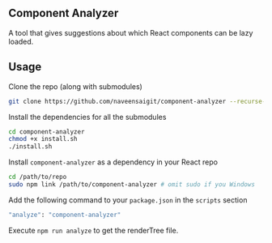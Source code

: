## Component Analyzer

A tool that gives suggestions about which React components can be lazy loaded.

## Usage

Clone the repo (along with submodules)
```sh
git clone https://github.com/naveensaigit/component-analyzer --recurse-submodules
```

Install the dependencies for all the submodules
```sh
cd component-analyzer
chmod +x install.sh
./install.sh
```

Install `component-analyzer` as a dependency in your React repo
```sh
cd /path/to/repo
sudo npm link /path/to/component-analyzer # omit sudo if you Windows
```

Add the following command to your `package.json` in the `scripts` section
```sh
"analyze": "component-analyzer"
```

Execute `npm run analyze` to get the renderTree file.